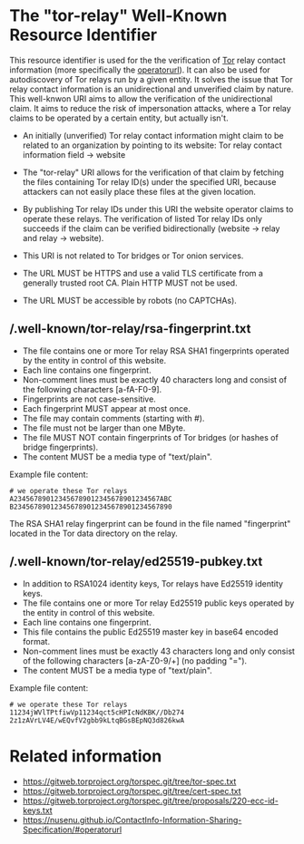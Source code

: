 
# The "tor-relay" Well-Known Resource Identifier

This resource identifier is used for the the verification of [Tor](https://www.torproject.org/) relay contact information 
(more specifically the [operatorurl](https://nusenu.github.io/ContactInfo-Information-Sharing-Specification/#operatorurl)).
It can also be used for autodiscovery of Tor relays run by a given entity.
It solves the issue that Tor relay contact information is an unidirectional and unverified claim by nature.
This well-knwon URI aims to allow the verification of the unidirectional claim.
It aims to reduce the risk of impersonation attacks, where a Tor relay claims to be operated by a certain entity, but actually isn't.

* An initially (unverified) Tor relay contact information might claim to be related to an
organization by pointing to its website: Tor relay contact information field -> website
* The "tor-relay" URI allows for the verification of that claim by fetching the files containing Tor relay ID(s) under the specified URI, 
because attackers can not easily place these files at the given location.

* By publishing Tor relay IDs under this URI the website operator claims to operate these relays.
The verification of listed Tor relay IDs only succeeds if the claim can be verified bidirectionally (website -> relay and relay -> website).

* This URI is not related to Tor bridges or Tor onion services.

* The URL MUST be HTTPS and use a valid TLS certificate from a generally trusted root CA. Plain HTTP MUST not be used.

* The URL MUST be accessible by robots (no CAPTCHAs).

## /.well-known/tor-relay/rsa-fingerprint.txt

* The file contains one or more Tor relay RSA SHA1 fingerprints operated by the entity in control of this website.
* Each line contains one fingerprint.
* Non-comment lines must be exactly 40 characters long and consist of the following characters [a-fA-F0-9].
* Fingerprints are not case-sensitive.
* Each fingerprint MUST appear at most once.
* The file may contain comments (starting with #).
* The file must not be larger than one MByte.
* The file MUST NOT contain fingerprints of Tor bridges (or hashes of bridge fingerprints).
* The content MUST be a media type of "text/plain".

Example file content:

```
# we operate these Tor relays
A234567890123456789012345678901234567ABC
B234567890123456789012345678901234567890
```
The RSA SHA1 relay fingerprint can be found in the file named "fingerprint" located in the Tor data directory on the relay.

## /.well-known/tor-relay/ed25519-pubkey.txt

* In addition to RSA1024 identity keys, Tor relays have Ed25519 identity keys.
* The file contains one or more Tor relay Ed25519 public keys operated by the entity in control of this website.
* Each line contains one fingerprint.
* This file contains the public Ed25519 master key in base64 encoded format.
* Non-comment lines must be exactly 43 characters long and only consist of the following characters [a-zA-Z0-9/+] (no padding "=").
* The content MUST be a media type of "text/plain".

Example file content:
```
# we operate these Tor relays
11234jWVlTPtfiwVp11234qct5cHPIcNdKBK//Db274
2z1zAVrLV4E/wEQvfV2gbb9kLtqBGsBEpNQ3d826kwA
```


# Related information

* https://gitweb.torproject.org/torspec.git/tree/tor-spec.txt
* https://gitweb.torproject.org/torspec.git/tree/cert-spec.txt
* https://gitweb.torproject.org/torspec.git/tree/proposals/220-ecc-id-keys.txt
* https://nusenu.github.io/ContactInfo-Information-Sharing-Specification/#operatorurl






